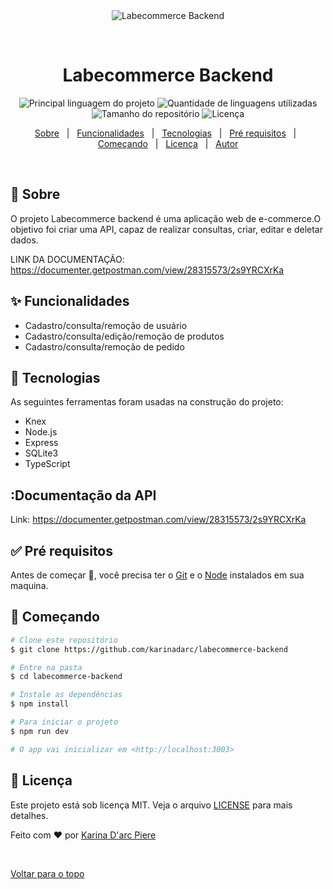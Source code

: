 <div align="center" id="top"> 
  <img src="./.github/app.gif" alt="Labecommerce Backend" />

  &#xa0;

  <!-- <a href="https://labecommercebackend.netlify.com">Demo</a> -->
</div>

<h1 align="center">Labecommerce Backend</h1>

<p align="center">
  <img alt="Principal linguagem do projeto" src="https://img.shields.io/github/languages/top/karinadarc/labecommerce-backend?color=56BEB8">

  <img alt="Quantidade de linguagens utilizadas" src="https://img.shields.io/github/languages/count/karinadarc/labecommerce-backend?color=56BEB8">

  <img alt="Tamanho do repositório" src="https://img.shields.io/github/repo-size/karinadarc/labecommerce-backend?color=56BEB8">

  <img alt="Licença" src="https://img.shields.io/github/license/karinadarc/labecommerce-backend?color=56BEB8">

  <!-- <img alt="Github issues" src="https://img.shields.io/github/issues/karinadarc/labecommerce-backend?color=56BEB8" /> -->

  <!-- <img alt="Github forks" src="https://img.shields.io/github/forks/karinadarc/labecommerce-backend?color=56BEB8" /> -->

  <!-- <img alt="Github stars" src="https://img.shields.io/github/stars/karinadarc/labecommerce-backend?color=56BEB8" /> -->
</p>

<!-- Status -->

<!-- <h4 align="center"> 
	🚧  Labecommerce Backend 🚀 Em construção...  🚧
</h4> 

<hr> -->

<p align="center">
  <a href="#dart-sobre">Sobre</a> &#xa0; | &#xa0; 
  <a href="#sparkles-funcionalidades">Funcionalidades</a> &#xa0; | &#xa0;
  <a href="#rocket-tecnologias">Tecnologias</a> &#xa0; | &#xa0;
  <a href="#white_check_mark-pré-requisitos">Pré requisitos</a> &#xa0; | &#xa0;
  <a href="#checkered_flag-começando">Começando</a> &#xa0; | &#xa0;
  <a href="#memo-licença">Licença</a> &#xa0; | &#xa0;
  <a href="https://github.com/karinadarc" target="_blank">Autor</a>
</p>

<br>

## :dart: Sobre ##

O projeto Labecommerce backend é uma aplicação web de e-commerce.O objetivo foi criar uma API, capaz de realizar consultas, criar, editar e deletar dados.   

LINK DA DOCUMENTAÇÃO: https://documenter.getpostman.com/view/28315573/2s9YRCXrKa

## :sparkles: Funcionalidades ##

- Cadastro/consulta/remoção de usuário
- Cadastro/consulta/edição/remoção de produtos
- Cadastro/consulta/remoção de pedido

## :rocket: Tecnologias ##

As seguintes ferramentas foram usadas na construção do projeto:

- Knex
- Node.js
- Express
- SQLite3
- TypeScript


## :Documentação da API ##
Link: https://documenter.getpostman.com/view/28315573/2s9YRCXrKa
## :white_check_mark: Pré requisitos ##

Antes de começar :checkered_flag:, você precisa ter o [Git](https://git-scm.com) e o [Node](https://nodejs.org/en/) instalados em sua maquina.

## :checkered_flag: Começando ##

```bash
# Clone este repositório
$ git clone https://github.com/karinadarc/labecommerce-backend

# Entre na pasta
$ cd labecommerce-backend

# Instale as dependências
$ npm install

# Para iniciar o projeto
$ npm run dev

# O app vai inicializar em <http://localhost:3003>
```

## :memo: Licença ##

Este projeto está sob licença MIT. Veja o arquivo [LICENSE](LICENSE.md) para mais detalhes.


Feito com :heart: por <a href="https://github.com/karinadarc" target="_blank">Karina D&#39;arc Piere</a>

&#xa0;

<a href="#top">Voltar para o topo</a>
